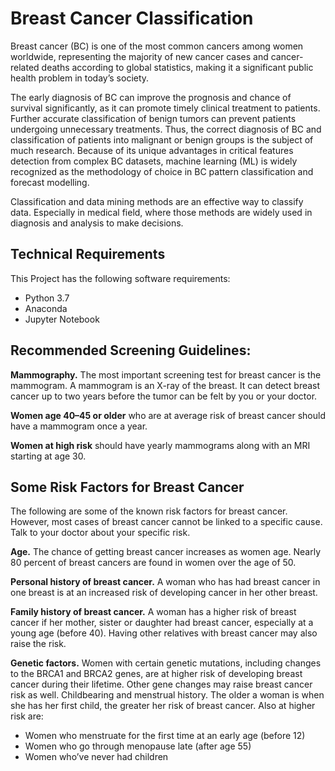 # Breast Cancer Classification
Breast cancer (BC) is one of the most common cancers among women worldwide, representing the majority of new cancer cases and cancer-related deaths according to global statistics, making it a significant public health problem in today’s society.

The early diagnosis of BC can improve the prognosis and chance of survival significantly, as it can promote timely clinical treatment to patients. Further accurate classification of benign tumors can prevent patients undergoing unnecessary treatments. Thus, the correct diagnosis of BC and classification of patients into malignant or benign groups is the subject of much research. Because of its unique advantages in critical features detection from complex BC datasets, machine learning (ML) is widely recognized as the methodology of choice in BC pattern classification and forecast modelling.

Classification and data mining methods are an effective way to classify data. Especially in medical field, where those methods are widely used in diagnosis and analysis to make decisions.

## Technical Requirements
This Project has the following software requirements:
- Python 3.7
- Anaconda
- Jupyter Notebook

## Recommended Screening Guidelines:
__Mammography.__ The most important screening test for breast cancer is the mammogram. A mammogram is an X-ray of the breast. It can detect breast cancer up to two years before the tumor can be felt by you or your doctor.

__Women age 40–45 or older__ who are at average risk of breast cancer should have a mammogram once a year.

__Women at high risk__ should have yearly mammograms along with an MRI starting at age 30.

## Some Risk Factors for Breast Cancer
The following are some of the known risk factors for breast cancer. However, most cases of breast cancer cannot be linked to a specific cause. Talk to your doctor about your specific risk.

__Age.__ The chance of getting breast cancer increases as women age. Nearly 80 percent of breast cancers are found in women over the age of 50.

__Personal history of breast cancer.__ A woman who has had breast cancer in one breast is at an increased risk of developing cancer in her other breast.

__Family history of breast cancer.__ A woman has a higher risk of breast cancer if her mother, sister or daughter had breast cancer, especially at a young age (before 40). Having other relatives with breast cancer may also raise the risk.

__Genetic factors.__ Women with certain genetic mutations, including changes to the BRCA1 and BRCA2 genes, are at higher risk of developing breast cancer during their lifetime. Other gene changes may raise breast cancer risk as well.
Childbearing and menstrual history. The older a woman is when she has her first child, the greater her risk of breast cancer. Also at higher risk are:
- Women who menstruate for the first time at an early age (before 12)
- Women who go through menopause late (after age 55)
- Women who’ve never had children

